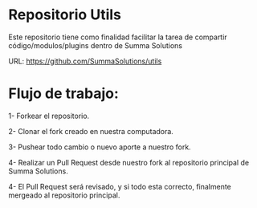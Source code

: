 Repositorio Utils
=================

Este repositorio tiene como finalidad facilitar la tarea de compartir código/modulos/plugins dentro de Summa Solutions

URL: https://github.com/SummaSolutions/utils

Flujo de trabajo:
=================
1- Forkear el repositorio.

2- Clonar el fork creado en nuestra computadora.

3- Pushear todo cambio o nuevo aporte a nuestro fork.

4- Realizar un Pull Request desde nuestro fork al repositorio principal de Summa Solutions.

4- El Pull Request será revisado, y si todo esta correcto, finalmente mergeado al repositorio principal.
